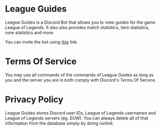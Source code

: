 # League Guides
League Guides is a Discord Bot that allows you to view guides for the game League of Legends. It also also provides match statistics, item statistics, rune statistics and more.

You can invite the bot using [this](https://discord.com/api/oauth2/authorize?client_id=1026552368952770642&permissions=277025703936&scope=bot%20applications.commands) link.

# Terms Of Service
You may use all commands of the commands of League Guides as long as you and the server you are in both comply with Discord's Terms Of Service.

# Privacy Policy

League Guides stores Discord user IDs, League of Legends usernames and League of Legends servers (eg. EUW). You can always delete all of that information from the database simply by doing /unlink.
